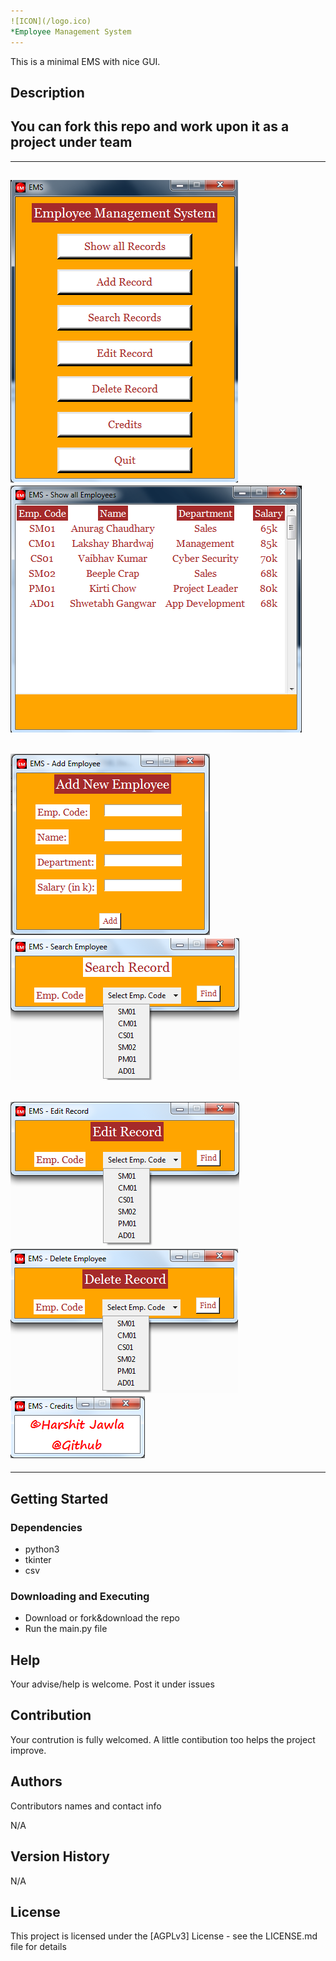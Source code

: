 ```yaml
---
![ICON](/logo.ico)
*Employee Management System
---
```


This is a minimal EMS with nice GUI.

## Description

You can fork this repo and work upon it as a project under team
-------------------------------------------------------
---
![main.py](/snapshots/main.png)
![showall.py](/snapshots/showall.png)
-------------------------------------------------------
![addrecord.py](/snapshots/addrecord.png)
![searchrec.py](/snapshots/searchrec.png)
-------------------------------------------------------
![edit.py](/snapshots/edit.png)
![delete.py](/snapshots/delete.png)
![credits.py](/snapshots/credits.png)
---
-------------------------------------------------------

## Getting Started

### Dependencies

* python3
* tkinter
* csv

### Downloading and Executing
* Download or fork&download the repo
* Run the main.py file

## Help

Your advise/help is welcome. Post it under issues

## Contribution

Your contrution is fully welcomed. A little contibution too helps the project improve.

## Authors

Contributors names and contact info

N/A

## Version History

N/A

## License

This project is licensed under the [AGPLv3] License - see the LICENSE.md file for details
